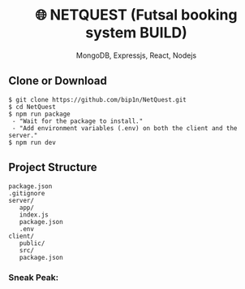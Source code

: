<h1 align="center">
🌐 NETQUEST (Futsal booking system BUILD)
</h1>

<p align="center">
MongoDB, Expressjs, React, Nodejs
</p>


## Clone or Download

```terminal
$ git clone https://github.com/bip1n/NetQuest.git
$ cd NetQuest
$ npm run package
 - "Wait for the package to install."
 - "Add environment variables (.env) on both the client and the server."
$ npm run dev
```


## Project Structure

```terminal
package.json
.gitignore
server/
   app/
   index.js
   package.json
   .env
client/
   public/
   src/
   package.json
```

### Sneak Peak:



